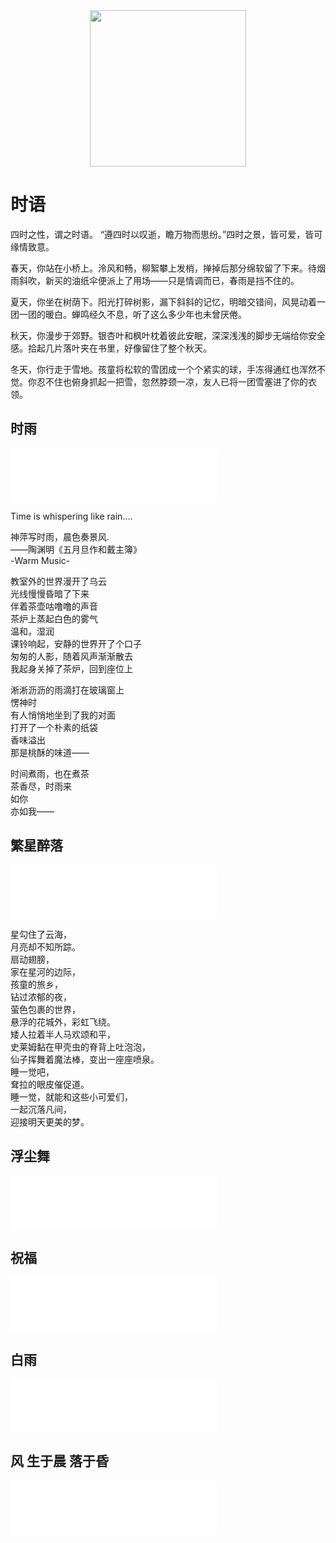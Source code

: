 <div align=center><img src="/assets/img20230119151348.jpg" style="width: 250px; height: auto;" /></div>

# 时语
四时之性，谓之时语。 “遵四时以叹逝，瞻万物而思纷。”四时之景，皆可爱，皆可缘情致意。

春天，你站在小桥上。泠风和畅，柳絮攀上发梢，掸掉后那分绵软留了下来。待烟雨斜吹，新买的油纸伞便派上了用场——只是情调而已，春雨是挡不住的。

夏天，你坐在树荫下。阳光打碎树影，漏下斜斜的记忆，明暗交错间，风晃动着一团一团的暖白。蝉鸣经久不息，听了这么多少年也未曾厌倦。

秋天，你漫步于郊野。银杏叶和枫叶枕着彼此安眠，深深浅浅的脚步无端给你安全感。拾起几片落叶夹在书里，好像留住了整个秋天。

冬天，你行走于雪地。孩童将松软的雪团成一个个紧实的球，手冻得通红也浑然不觉。你忍不住也俯身抓起一把雪，忽然脖颈一凉，友人已将一团雪塞进了你的衣领。

## 时雨

<iframe frameborder="no" border="0" marginwidth="0" marginheight="0" width=330 height=86 src="//music.163.com/outchain/player?type=2&id=1843672392&auto=0&height=66"></iframe>

Time is whispering like rain....  

神萍写时雨，晨色奏景风.  
——陶渊明《五月旦作和戴主簿》  
-Warm Music-  

教室外的世界漫开了乌云  
光线慢慢昏暗了下来  
伴着茶壶咕噜噜的声音  
茶炉上蒸起白色的雾气  
温和，湿润  
课铃响起，安静的世界开了个口子  
匆匆的人影，随着风声渐渐散去  
我起身关掉了茶炉，回到座位上  

淅淅沥沥的雨滴打在玻璃窗上  
愣神时  
有人悄悄地坐到了我的对面  
打开了一个朴素的纸袋  
香味溢出  
那是桃酥的味道——  

时间煮雨，也在煮茶  
茶香尽，时雨来  
如你  
亦如我——  

## 繁星醉落

<iframe frameborder="no" border="0" marginwidth="0" marginheight="0" width=330 height=86 src="//music.163.com/outchain/player?type=2&id=1844965906&auto=0&height=66"></iframe>

星勾住了云海，  
月亮却不知所踪。  
扇动翅膀，  
家在星河的边际，  
孩童的旅乡，  
钻过浓郁的夜，  
萤色包裹的世界，  
悬浮的花城外，彩虹飞绕。  
矮人拉着半人马欢颂和平，  
史莱姆黏在甲壳虫的脊背上吐泡泡，  
仙子挥舞着魔法棒，变出一座座喷泉。  
睡一觉吧，  
耷拉的眼皮催促道。  
睡一觉，就能和这些小可爱们，  
一起沉落凡间，  
迎接明天更美的梦。  

## 浮尘舞

<iframe frameborder="no" border="0" marginwidth="0" marginheight="0" width=330 height=86 src="//music.163.com/outchain/player?type=2&id=1845193854&auto=0&height=66"></iframe>

## 祝福

<iframe frameborder="no" border="0" marginwidth="0" marginheight="0" width=330 height=86 src="//music.163.com/outchain/player?type=2&id=1853338540&auto=0&height=66"></iframe>

## 白雨

<iframe frameborder="no" border="0" marginwidth="0" marginheight="0" width=330 height=86 src="//music.163.com/outchain/player?type=2&id=1879794990&auto=0&height=66"></iframe>

## 风 生于晨 落于昏

<iframe frameborder="no" border="0" marginwidth="0" marginheight="0" width=330 height=86 src="//music.163.com/outchain/player?type=2&id=1962869789&auto=0&height=66"></iframe>
